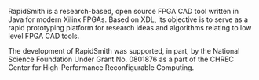 RapidSmith is a research-based, open source FPGA CAD tool written in Java for modern Xilinx FPGAs. Based on XDL, its objective is to serve as a rapid prototyping platform for research ideas and algorithms relating to low level FPGA CAD tools.

The development of RapidSmith was supported, in part, by the National Science Foundation Under Grant No. 0801876 as a part of the CHREC Center for High-Performance Reconfigurable Computing.
